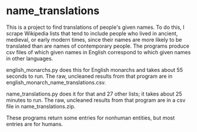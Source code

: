 # name_translations

This is a project to find translations of people's given names. To do
    this, I scrape Wikipedia lists that tend to include people who
    lived in ancient, medieval, or early modern times, since their
    names are more likely to be translated than are names of
    contemporary people. The programs produce csv files of which given
    names in English correspond to which given names in other
    languages.

english_monarchs.py does this for English monarchs and takes about 55
    seconds to run. The raw, uncleaned results from that program are in
    english_monarch_name_translations.csv.

name_translations.py does it for that and 27 other lists; it takes
    about 25 minutes to run. The raw, uncleaned results from that
    program are in a csv file in name_translations.zip.

These programs return some entries for nonhuman entities, but most
    entries are for humans.
